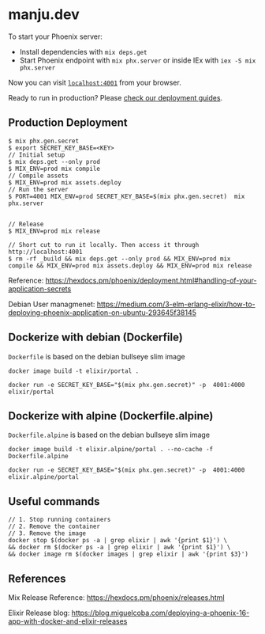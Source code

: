 # manju.dev

To start your Phoenix server:

  * Install dependencies with `mix deps.get`
  * Start Phoenix endpoint with `mix phx.server` or inside IEx with `iex -S mix phx.server`

Now you can visit [`localhost:4001`](http://localhost:4001) from your browser.

Ready to run in production? Please [check our deployment guides](https://hexdocs.pm/phoenix/deployment.html).

## Production Deployment

  ```
  $ mix phx.gen.secret
  $ export SECRET_KEY_BASE=<KEY>
  // Initial setup
  $ mix deps.get --only prod
  $ MIX_ENV=prod mix compile
  // Compile assets
  $ MIX_ENV=prod mix assets.deploy
  // Run the server
  $ PORT=4001 MIX_ENV=prod SECRET_KEY_BASE=$(mix phx.gen.secret)  mix phx.server


  // Release
  $ MIX_ENV=prod mix release

  // Short cut to run it locally. Then access it through http://localhost:4001
  $ rm -rf _build && mix deps.get --only prod && MIX_ENV=prod mix compile && MIX_ENV=prod mix assets.deploy && MIX_ENV=prod mix release
  ```

  Reference: https://hexdocs.pm/phoenix/deployment.html#handling-of-your-application-secrets

  Debian User managmenet: https://medium.com/3-elm-erlang-elixir/how-to-deploying-phoenix-application-on-ubuntu-293645f38145

## Dockerize with debian (Dockerfile)

  `Dockerfile` is based on the debian bullseye slim image 

  ```
  docker image build -t elixir/portal .

  docker run -e SECRET_KEY_BASE="$(mix phx.gen.secret)" -p  4001:4000 elixir/portal
  ```

## Dockerize with alpine (Dockerfile.alpine)

  `Dockerfile.alpine` is based on the debian bullseye slim image 

  ```
  docker image build -t elixir.alpine/portal . --no-cache -f Dockerfile.alpine

  docker run -e SECRET_KEY_BASE="$(mix phx.gen.secret)" -p  4001:4000  elixir.alpine/portal
  ```

## Useful commands

  ```
  // 1. Stop running containers
  // 2. Remove the container
  // 3. Remove the image
  docker stop $(docker ps -a | grep elixir | awk '{print $1}') \
  && docker rm $(docker ps -a | grep elixir | awk '{print $1}') \
  && docker image rm $(docker images | grep elixir | awk '{print $3}')
  ```

## References
  
  Mix Release Reference: https://hexdocs.pm/phoenix/releases.html

  Elixir Release blog: https://blog.miguelcoba.com/deploying-a-phoenix-16-app-with-docker-and-elixir-releases
